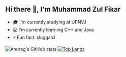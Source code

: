## Hi there 👋, I'm Muhammad Zul Fikar
- 🎓 I’m currently studying at UPNVJ
- 💻 I’m currently learning C++ and Java
- ⚡ Fun fact: sluggard

![Anurag's GitHub stats](https://github-readme-stats.vercel.app/api?username=mzfikar&show_icons=true&theme=radical)
[![Top Langs](https://github-readme-stats.vercel.app/api/top-langs/?username=anuraghazra&layout=compact&show_icons=true&theme=radical)](https://github.com/anuraghazra/github-readme-stats)
